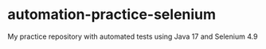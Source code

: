 # automation-practice-selenium
My practice repository with automated tests using Java 17 and Selenium 4.9
